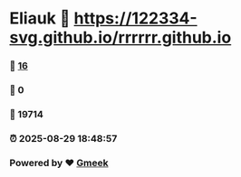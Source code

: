 # Eliauk :link: https://122334-svg.github.io/rrrrrr.github.io 
### :page_facing_up: [16](https://122334-svg.github.io/rrrrrr.github.io/tag.html) 
### :speech_balloon: 0 
### :hibiscus: 19714 
### :alarm_clock: 2025-08-29 18:48:57 
### Powered by :heart: [Gmeek](https://github.com/Meekdai/Gmeek)
